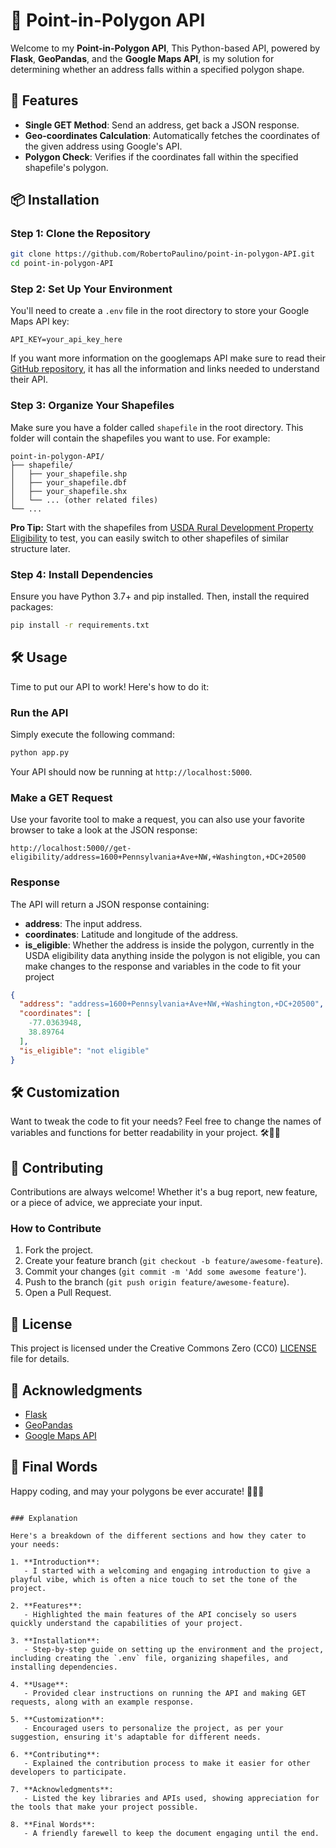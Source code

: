 # 🎯 Point-in-Polygon API

Welcome to my **Point-in-Polygon API**, This Python-based API, powered by **Flask**, **GeoPandas**, and the **Google Maps API**, is my solution for determining whether an address falls within a specified polygon shape.

## 🚀 Features

- **Single GET Method**: Send an address, get back a JSON response.
- **Geo-coordinates Calculation**: Automatically fetches the coordinates of the given address using Google's API.
- **Polygon Check**: Verifies if the coordinates fall within the specified shapefile's polygon.

## 📦 Installation


### Step 1: Clone the Repository

```bash
git clone https://github.com/RobertoPaulino/point-in-polygon-API.git
cd point-in-polygon-API
```

### Step 2: Set Up Your Environment

You'll need to create a `.env` file in the root directory to store your Google Maps API key:

```plaintext
API_KEY=your_api_key_here
```

If you want more information on the googlemaps API make sure to read their [GitHub repository](https://github.com/googlemaps/google-maps-services-python), it has all the information and links needed to understand their API.

### Step 3: Organize Your Shapefiles

Make sure you have a folder called `shapefile` in the root directory. This folder will contain the shapefiles you want to use. For example:

```
point-in-polygon-API/
├── shapefile/
│   ├── your_shapefile.shp
│   ├── your_shapefile.dbf
│   ├── your_shapefile.shx
│   └── ... (other related files)
└── ...
```

**Pro Tip:** Start with the shapefiles from [USDA Rural Development Property Eligibility](https://catalog.data.gov/dataset/usda-rural-development-property-eligibility-sfh-mfh) to test, you can easily switch to other shapefiles of similar structure later.

### Step 4: Install Dependencies

Ensure you have Python 3.7+ and pip installed. Then, install the required packages:

```bash
pip install -r requirements.txt
```

## 🛠️ Usage

Time to put our API to work! Here's how to do it:

### Run the API

Simply execute the following command:

```bash
python app.py
```

Your API should now be running at `http://localhost:5000`. 

### Make a GET Request

Use your favorite tool to make a request, you can also use your favorite browser to take a look at the JSON response:

```
http://localhost:5000//get-eligibility/address=1600+Pennsylvania+Ave+NW,+Washington,+DC+20500
```

### Response

The API will return a JSON response containing:

- **address**: The input address.
- **coordinates**: Latitude and longitude of the address.
- **is_eligible**: Whether the address is inside the polygon, currently in the USDA eligibility data anything inside the polygon is not eligible,
you can make changes to the response and variables in the code to fit your project

```json
{
  "address": "address=1600+Pennsylvania+Ave+NW,+Washington,+DC+20500",
  "coordinates": [
    -77.0363948,
    38.89764
  ],
  "is_eligible": "not eligible"
}

```

## 🛠️ Customization

Want to tweak the code to fit your needs? Feel free to change the names of variables and functions for better readability in your project. 🛠️👨‍💻

## 🤝 Contributing

Contributions are always welcome! Whether it's a bug report, new feature, or a piece of advice, we appreciate your input.

### How to Contribute

1. Fork the project.
2. Create your feature branch (`git checkout -b feature/awesome-feature`).
3. Commit your changes (`git commit -m 'Add some awesome feature'`).
4. Push to the branch (`git push origin feature/awesome-feature`).
5. Open a Pull Request.

## 📄 License

This project is licensed under the Creative Commons Zero (CC0) [LICENSE](LICENSE) file for details.

## 🎉 Acknowledgments

- [Flask](https://flask.palletsprojects.com/)
- [GeoPandas](https://geopandas.org/)
- [Google Maps API](https://developers.google.com/maps)

## 🌟 Final Words

Happy coding, and may your polygons be ever accurate! 🧙‍♂️✨
```

### Explanation

Here's a breakdown of the different sections and how they cater to your needs:

1. **Introduction**:
   - I started with a welcoming and engaging introduction to give a playful vibe, which is often a nice touch to set the tone of the project.

2. **Features**:
   - Highlighted the main features of the API concisely so users quickly understand the capabilities of your project.

3. **Installation**:
   - Step-by-step guide on setting up the environment and the project, including creating the `.env` file, organizing shapefiles, and installing dependencies.

4. **Usage**:
   - Provided clear instructions on running the API and making GET requests, along with an example response.

5. **Customization**:
   - Encouraged users to personalize the project, as per your suggestion, ensuring it's adaptable for different needs.

6. **Contributing**:
   - Explained the contribution process to make it easier for other developers to participate.

7. **Acknowledgments**:
   - Listed the key libraries and APIs used, showing appreciation for the tools that make your project possible.

8. **Final Words**:
   - A friendly farewell to keep the document engaging until the end.